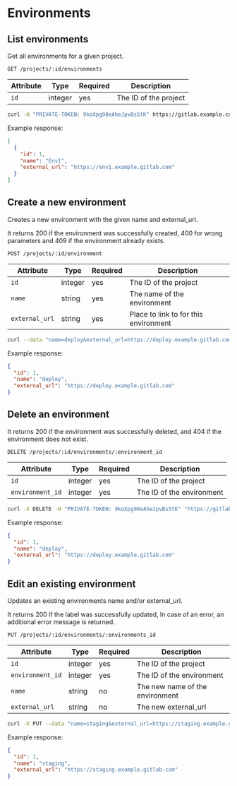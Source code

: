 # Environments

## List environments

Get all environments for a given project.

```
GET /projects/:id/environments
```

| Attribute | Type    | Required | Description           |
| --------- | ------- | -------- | --------------------- |
| `id`      | integer | yes      | The ID of the project |

```bash
curl -H "PRIVATE-TOKEN: 9koXpg98eAheJpvBs5tK" https://gitlab.example.com/api/v3/projects/1/environments
```

Example response:

```json
[
  {
    "id": 1,
    "name": "Env1",
    "external_url": "https://env1.example.gitlab.com"
  }
]
```

## Create a new environment

Creates a new environment with the given name and external_url.

It returns 200 if the environment was successfully created, 400 for wrong parameters
and 409 if the environment already exists.

```
POST /projects/:id/environment
```

| Attribute     | Type    | Required | Description                  |
| ------------- | ------- | -------- | ---------------------------- |
| `id`          | integer | yes      | The ID of the project        |
| `name`        | string  | yes      | The name of the environment  |
| `external_url` | string  | yes     | Place to link to for this environment |

```bash
curl --data "name=deploy&external_url=https://deploy.example.gitlab.com" -H "PRIVATE-TOKEN: 9koXpg98eAheJpvBs5tK" "https://gitlab.example.com/api/v3/projects/1/environments"
```

Example response:

```json
{
  "id": 1,
  "name": "deploy",
  "external_url": "https://deploy.example.gitlab.com"
}
```

## Delete an environment

It returns 200 if the environment was successfully deleted, and 404 if the environment does not exist.

```
DELETE /projects/:id/environments/:environment_id
```

| Attribute | Type    | Required | Description           |
| --------- | ------- | -------- | --------------------- |
| `id` | integer | yes | The ID of the project |
| `environment_id` | integer | yes | The ID of the environment |

```bash
curl -X DELETE -H "PRIVATE-TOKEN: 9koXpg98eAheJpvBs5tK" "https://gitlab.example.com/api/v3/projects/1/environment/1"
```

Example response:

```json
{
  "id": 1,
  "name": "deploy",
  "external_url": "https://deploy.example.gitlab.com"
}
```

## Edit an existing environment

Updates an existing environments name and/or external_url.

It returns 200 if the label was successfully updated, In case of an error, an additional error message is returned.

```
PUT /projects/:id/environments/:environments_id
```

| Attribute       | Type    | Required                          | Description                      |
| --------------- | ------- | --------------------------------- | -------------------------------  |
| `id`            | integer | yes                               | The ID of the project            |
| `environment_id` | integer | yes | The ID of the environment  | The ID of the environment        |
| `name`          | string  | no                                | The new name of the environment  |
| `external_url`  | string  | no                                | The new external_url             |

```bash
curl -X PUT --data "name=staging&external_url=https://staging.example.gitlab.com" -H "PRIVATE-TOKEN: 9koXpg98eAheJpvBs5tK" "https://gitlab.example.com/api/v3/projects/1/environment/1"
```

Example response:

```json
{
  "id": 1,
  "name": "staging",
  "external_url": "https://staging.example.gitlab.com"
}
```
